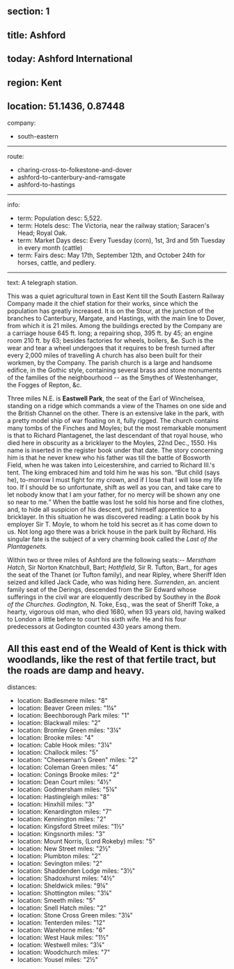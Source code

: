 section: 1
----
title: Ashford
----
today: Ashford International
----
region: Kent
----
location: 51.1436, 0.87448
----
company:
- south-eastern
----
route:
- charing-cross-to-folkestone-and-dover
- ashford-to-canterbury-and-ramsgate
- ashford-to-hastings
----
info:
- term: Population
  desc: 5,522.
- term: Hotels
  desc: The Victoria, near the railway station; Saracen's Head; Royal Oak.
- term: Market Days
  desc: Every Tuesday (corn), 1st, 3rd and 5th Tuesday in every month (cattle)
- term: Fairs
  desc: May 17th, September 12th, and October 24th for horses, cattle, and pedlery.
----
text: A telegraph station.

This was a quiet agricultural town in East Kent till the South Eastern Railway Company made it the chief station for their works, since which the population has greatly increased. It is on the Stour, at the junction of the branches to Canterbury, Margate, and Hastings, with the main line to Dover, from which it is 21 miles. Among the buildings erected by the Company are a carriage house 645 ft. long; a repairing shop, 395 ft. by 45; an engine room 210 ft. by 63; besides factories for wheels, boilers, &e. Such is the wear and tear a wheel undergoes that it requires to be fresh turned after every 2,000 miles of travelling A church has also been built for their workmen, by the Company. The parish church is a large and handsome edifice, in the Gothic style, containing several brass and stone monuments of the families of the neighbourhood -- as the Smythes of Westenhanger, the Fogges of Repton, &c.

Three miles N.E. is **Eastwell Park**, the seat of the Earl of Winchelsea, standing on a ridge which commands a view of the Thames on one side and the British Channel on the other. There is an extensive lake in the park, with a pretty model ship of war floating on it, fully rigged. The church contains many tombs of the Finches and Moyles; but the most remarkable monument is that to Richard Plantagenet, the last descendant of that royal house, who died here in obscurity as a bricklayer to the Moyles, 22nd Dec., 1550. His name is inserted in the register book under that date. The story concerning him is that he never knew who his father was till the battle of Bosworth Field, when he was taken into Leicestershire, and carried to Richard III.'s tent. The king embraced him and told him he was his son. <q>But child (says he), to-morrow I must fight for my crown, and if I lose that I will lose my life too. If I should be so unfortunate, shift as well as you can, and take care to let nobody know that I am your father, for no mercy will be shown any one so near to me.</q> When the battle was lost he sold his horse and fine clothes, and, to hide all suspicion of his descent, put himself apprentice to a bricklayer. In this situation he was discovered reading: a Latin book by his employer Sir T. Moyle, to whom he told his secret as it has come down to us. Not long ago there was a brick house in the park built by Richard. His singular fate is the subject of a very charming book called the <cite>Last of the Plantagenets.</cite>

Within two or three miles of Ashford are the following seats:-- *Merstham Hatch*, Sir Norton Knatchbull, Bart; *Hothfield*, Sir R. Tufton, Bart., for ages the seat of the Thanet (or Tufton family), and near Ripley, where Sheriff Iden seized and killed Jack Cade, who was hiding here. *Surrenden*, an. ancient family seat of the Derings, descended from the Sir Edward whose sufferings in the civil war are eloquently described by Southey in the <cite>Book of the Churches.</cite> *Godington*, N. Toke, Esq., was the seat of Sheriff Toke, a hearty, vigorous old man, who died 1680, when 93 years old, having walked to London a little before to court his sixth wife. He and his four predecessors at Godington counted 430 years among them.

All this east end of the Weald of Kent is thick with woodlands, like the rest of that fertile tract, but the roads are damp and heavy.
----
distances:
- location: Badlesmere
  miles: "8"
- location: Beaver Green
  miles: "1¼"
- location: Beechborough Park
  miles: "1"
- location: Blackwall
  miles: "2"
- location: Bromley Green
  miles: "3¼"
- location: Brooke
  miles: "4"
- location: Cable Hook
  miles: "3¼"
- location: Challock
  miles: "5"
- location: "Cheeseman's Green"
  miles: "2"
- location: Coleman Green
  miles: "4"
- location: Conings Brooke
  miles: "2"
- location: Dean Court
  miles: "4½"
- location: Godmersham
  miles: "5¼"
- location: Hastingleigh
  miles: "8"
- location: Hinxhill
  miles: "3"
- location: Kenardington
  miles: "7"
- location: Kennington
  miles: "2"
- location: Kingsford Street
  miles: "1½"
- location: Kingsnorth
  miles: "3"
- location: Mount Norris, (Lord Rokeby)
  miles: "5"
- location: New Street
  miles: "2½"
- location: Plumbton
  miles: "2"
- location: Sevington
  miles: "2"
- location: Shaddenden Lodge
  miles: "3½"
- location: Shadoxhurst
  miles: "4½"
- location: Sheldwick
  miles: "9¼"
- location: Shottington
  miles: "3¼"
- location: Smeeth
  miles: "5"
- location: Snell Hatch
  miles: "2"
- location: Stone Cross Green
  miles: "3¼"
- location: Tenterden
  miles: "12"
- location: Warehorne
  miles: "6"
- location: West Hauk
  miles: "1½"
- location: Westwell
  miles: "3¼"
- location: Woodchurch
  miles: "7"
- location: Yousel
  miles: "2½"
